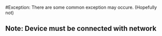 #Exception: 
There are some common exception may occure. (Hopefully not)

## Note: Device must be connected with network 